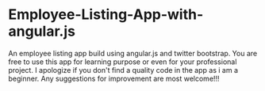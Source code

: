 Employee-Listing-App-with-angular.js
====================================

An employee listing app build using angular.js and twitter bootstrap. You are free to use this app for learning purpose or even for your professional project. I apologize if you don't find a quality code in the app as i am a beginner. Any suggestions for improvement are most welcome!!!   
